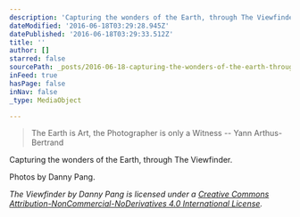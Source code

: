 ```yaml
---
description: 'Capturing the wonders of the Earth, through The Viewfinder.'
dateModified: '2016-06-18T03:29:28.945Z'
datePublished: '2016-06-18T03:29:33.512Z'
title: ''
author: []
starred: false
sourcePath: _posts/2016-06-18-capturing-the-wonders-of-the-earth-through-the-viewfinder.md
inFeed: true
hasPage: false
inNav: false
_type: MediaObject

---
```

> The Earth is Art, the Photographer is only a Witness -- Yann Arthus-Bertrand  
> 

Capturing the wonders of the Earth, through The Viewfinder.

Photos by Danny Pang. 

_The Viewfinder by Danny Pang is licensed under a [Creative Commons Attribution-NonCommercial-NoDerivatives 4.0 International License][0]._

[0]: http://creativecommons.org/licenses/by-nc-nd/4.0/